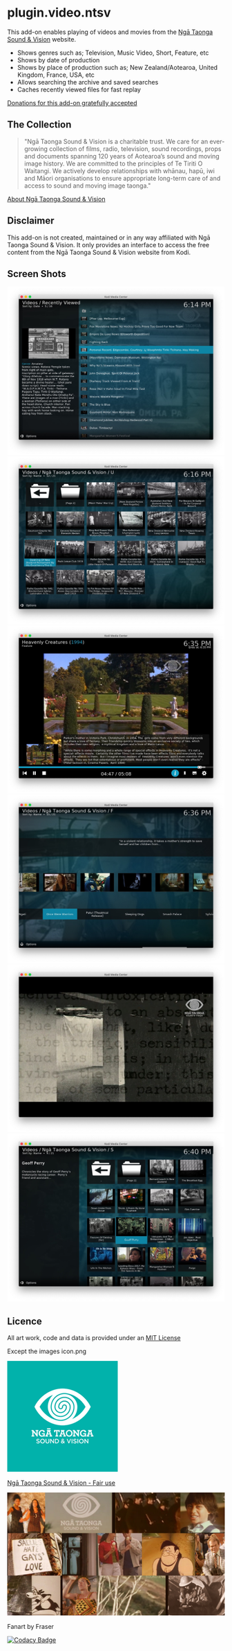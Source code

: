 # plugin.video.ntsv

This add-on enables playing of videos and movies from the [Ngā Taonga Sound & Vision](https://www.ngataonga.org.nz/) website.

*   Shows genres such as; Television, Music Video, Short, Feature, etc
*   Shows by date of production
*   Shows by place of production such as; New Zealand/Aotearoa, United Kingdom, France, USA, etc
*   Allows searching the archive and saved searches
*   Caches recently viewed files for fast replay 

[Donations for this add-on gratefully accepted](https://www.paypal.me/fraserchapman)

## The Collection

> "Ngā Taonga Sound & Vision is a charitable trust. We care for an ever-growing collection of films, radio, television, sound recordings, props and documents spanning 120 years of Aotearoa’s sound and moving image history.
> We are committed to the principles of Te Tiriti O Waitangi. We actively develop relationships with whānau, hapū, iwi and Māori organisations to ensure appropriate long-term care of and access to sound and moving image taonga."

[About Ngā Taonga Sound & Vision](https://www.ngataonga.org.nz/about/)

## Disclaimer 

This add-on is not created, maintained or in any way affiliated with Ngā Taonga Sound & Vision.
It only provides an interface to access the free content from the Ngā Taonga Sound & Vision website from Kodi.

## Screen Shots

![ss1](resources/media/ss1.jpg)
![ss2](resources/media/ss2.jpg)
![ss3](resources/media/ss3.jpg)
![ss4](resources/media/ss4.jpg)
![ss5](resources/media/ss5.jpg)
![ss5](resources/media/ss6.jpg)

## Licence 

All art work, code and data is provided under an [MIT License](LICENSE.txt)

Except the images icon.png

![icon.png](resources/icon.png)

[Ngā Taonga Sound & Vision - Fair use](https://ngataonga.org.nz/)

![fanart.jpg](resources/fanart.jpg)

Fanart by Fraser

[![Codacy Badge](https://api.codacy.com/project/badge/Grade/62e21ea19b7b4d5fbf4d39e5affd0477)](https://www.codacy.com/app/FraserChapman/plugin.video.ntsv?utm_source=github.com&amp;utm_medium=referral&amp;utm_content=FraserChapman/plugin.video.ntsv&amp;utm_campaign=Badge_Grade)
